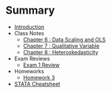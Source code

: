 # Summary

* [Introduction](index.html)
* Class Notes
    * [Chapter 6 : Data Scaling and OLS](chapter_notes/chapter6.html)
    * [Chapter 7 : Qualitative Variable](chapter_notes/chapter7.html)
    * [Chapter 8 : Heteroskedasticity](chapter_notes/chapter8.html)
* Exam Reviews
    * [Exam 1 Review](exams/exam1.html)
* Homeworks
    * [Homework 3](homeworks/homework3.html)
* [STATA Cheatsheet](STATA.html)


